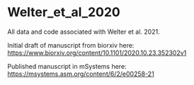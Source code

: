# Welter_et_al_2020

All data and code associated with Welter et al. 2021.

Initial draft of manuscript from biorxiv here: https://www.biorxiv.org/content/10.1101/2020.10.23.352302v1

Published manuscript in mSystems here: https://msystems.asm.org/content/6/2/e00258-21
